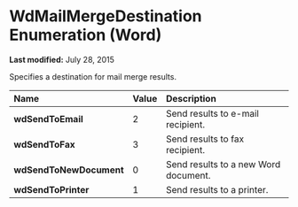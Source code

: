
# WdMailMergeDestination Enumeration (Word)

 **Last modified:** July 28, 2015

Specifies a destination for mail merge results.


|**Name**|**Value**|**Description**|
|:-----|:-----|:-----|
| **wdSendToEmail**|2|Send results to e-mail recipient.|
| **wdSendToFax**|3|Send results to fax recipient.|
| **wdSendToNewDocument**|0|Send results to a new Word document.|
| **wdSendToPrinter**|1|Send results to a printer.|
